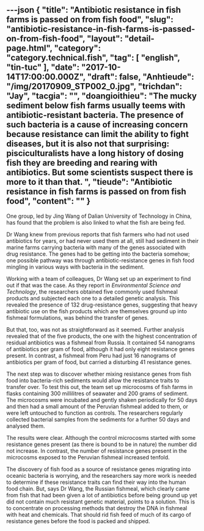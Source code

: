 ---json
{
    "title": "Antibiotic resistance in fish farms is passed on from fish food",
    "slug": "antibiotic-resistance-in-fish-farms-is-passed-on-from-fish-food",
    "layout": "detail-page.html",
    "category": "category.technical.fish",
    "tag": [
        "english",
        "tin-tuc"
    ],
    "date": "2017-10-14T17:00:00.000Z",
    "draft": false,
    "Anhtieude": "/img/20170909_STP002_0.jpg",
    "trichdan": "Jay",
    "tacgia": "",
    "doangioithieu": "The mucky sediment below fish farms usually teems with antibiotic-resistant bacteria. The presence of such bacteria is a cause of increasing concern because resistance can limit the ability to fight diseases, but it is also not that surprising: pisciculturalists have a long history of dosing fish they are breeding and rearing with antibiotics. But some scientists suspect there is more to it than that. ",
    "tieude": "Antibiotic resistance in fish farms is passed on from fish food",
    "__content__": ""
}
---
<p><span style="font-size:14px">One group, led by Jing Wang of Dalian University of Technology in China, has found that the problem is also linked to what the fish are being fed.</span></p>

<p><span style="font-size:14px">Dr Wang knew from previous reports that fish farmers who had not used antibiotics for years, or had never used them at all, still had sediment in their marine farms carrying bacteria with many of the genes associated with drug resistance. The genes had to be getting into the bacteria somehow; one possible pathway was through antibiotic-resistance genes in fish food mingling in various ways with bacteria in the sediment.</span></p>

<p><span style="font-size:14px">Working with a team of colleagues, Dr Wang set up an experiment to find out if that was the case. As they report in&nbsp;<em>Environmental Science and Technology</em>, the researchers obtained five commonly used fishmeal products and subjected each one to a detailed genetic analysis. This revealed the presence of 132 drug-resistance genes, suggesting that heavy antibiotic use on the fish products which are themselves ground up into fishmeal formulations, was behind the transfer of genes.</span></p>

<p><span style="font-size:14px">But that, too, was not as straightforward as it seemed. Further analysis revealed that of the five products, the one with the highest concentration of residual antibiotics was a fishmeal from Russia. It contained 54 nanograms of antibiotics per gram of food, although it had only eight resistance genes present. In contrast, a fishmeal from Peru had just 16 nanograms of antibiotics per gram of food, but carried a disturbing 41 resistance genes.</span></p>

<p><span style="font-size:14px">The next step was to discover whether mixing resistance genes from fish food into bacteria-rich sediments would allow the resistance traits to transfer over. To test this out, the team set up microcosms of fish farms in flasks containing 300 millilitres of seawater and 200 grams of sediment. The microcosms were incubated and gently shaken periodically for 50 days and then had a small amount of the Peruvian fishmeal added to them, or were left untouched to function as controls. The researchers regularly collected bacterial samples from the sediments for a further 50 days and analysed them.</span></p>

<p><span style="font-size:14px">The results were clear. Although the control microcosms started with some resistance genes present (as there is bound to be in nature) the number did not increase. In contrast, the number of resistance genes present in the microcosms exposed to the Peruvian fishmeal increased tenfold.</span></p>

<p><span style="font-size:14px">The discovery of fish food as a source of resistance genes migrating into oceanic bacteria is worrying, and the researchers say more work is needed to determine if these resistance traits can find their way into the human food chain. But, says Dr Wang, the Russian fishmeal, which clearly came from fish that had been given a lot of antibiotics before being ground up yet did not contain much resistant genetic material, points to a solution. This is to concentrate on processing methods that destroy the DNA in fishmeal with heat and chemicals. That should rid fish feed of much of its cargo of resistance genes before the food is packed and shipped.</span></p>

